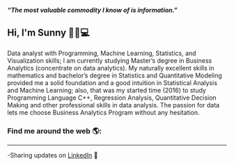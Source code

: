 
_**“The most valuable commodity I know of is information.”**_

## Hi, I'm Sunny :cherry_blossom::wave::computer: 


Data analyst with Programming, Machine Learning, Statistics, and Visualization skills;  I am currently studying Master’s degree in Business Analytics (concentrate on data analytics). My naturally excellent skills in mathematics and bachelor’s degree in Statistics and Quantitative Modeling provided me a solid foundation and a good intuition in Statistical Analysis and Machine Learning; also, that was my started time (2016) to study Programming Language C++, Regression Analysis, Quantitative Decision Making and other professional skills in data analysis. The passion for data lets me choose Business Analytics Program without any hesitation. 


### Find me around the web 🌎:
___
-Sharing updates on [LinkedIn](http://www.linkedin.com/in/sunnyxili2019) 💼



<!--
**SUNNYXILI/SUNNYXILI** is a ✨ _special_ ✨ repository because its `README.md` (this file) appears on your GitHub profile.





